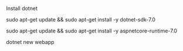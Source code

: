 
Install dotnet

sudo apt-get update && sudo apt-get install -y dotnet-sdk-7.0


sudo apt-get update && sudo apt-get install -y aspnetcore-runtime-7.0



dotnet new webapp


